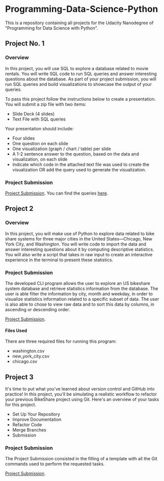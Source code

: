 # Programming-Data-Science-Python

This is a repository containing all projects for the Udacity Nanodegree of "Programming for Data Science with Python".

## Project No. 1

### Overview

In this project, you will use SQL to explore a database related to movie rentals. You will write SQL code to run SQL queries and answer interesting questions about the database. As part of your project submission, you will run SQL queries and build visualizations to showcase the output of your queries.

To pass this project follow the instructions below to create a presentation. You will submit a zip file with two items:

- Slide Deck (4 slides)
- Text File with SQL queries

Your presentation should include:

- Four slides
- One question on each slide
- One visualization (graph / chart / table) per slide
- A 1-2 sentence answer to the question, based on the data and visualization, on each slide
- Indicate which code in the attached text file was used to create the visualization OR add the query used to generate the visualization.

### Project Submission

[Project Submission](https://www.dropbox.com/s/89ntt22xp156hgw/SQL%20Project%20Submission.pdf?dl=0).
You can find the queries [here](https://www.dropbox.com/sh/hxrntxg2qnqof5m/AAB0r2lVF4EMJYHRmmnHiyHVa?dl=0).

## Project 2

### Overview

In this project, you will make use of Python to explore data related to bike share systems for three major cities in the United States—Chicago, New York City, and Washington. You will write code to import the data and answer interesting questions about it by computing descriptive statistics. You will also write a script that takes in raw input to create an interactive experience in the terminal to present these statistics.

### Project Submission

The developed CLI program allows the user to explore an US bikeshare system database and retrieve statistics information from the database. The user is able filter the information by city, month and weekday, in order to visualize statistics information related to a specific subset of data. The user is also able to chose to view raw data and to sort this data by columns, in ascending or descending order.

[Project Submission](https://www.dropbox.com/s/ik4i45wucg0knlb/bikeshare.py?dl=0).

#### Files Used

There are three required files for running this program: 

* washington.csv
* new_york_city.csv
* chicago.csv


## Project 3

It's time to put what you've learned about version control and GitHub into practice! In this project, you'll be simulating a realistic workflow to refactor your previous BikeShare project using Git. Here's an overview of your tasks for this project.

- Set Up Your Repository
- Improve Documentation
- Refactor Code
- Merge Branches
- Submission

### Project Submission

The Project Submission consisted in the filling of a template with all the Git commands used to perform the requested tasks.

[Project Submission]().

